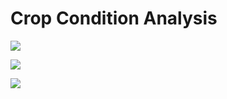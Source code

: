 # Crop Condition Analysis 

![](../../images/agmet/GAUL_Kenya_Rift_Valley_Maize_1_2022.jpg)

![](../../images/agmet/kenya_percentile_march_june.png)

![](../../images/agmet/kenya_percentile_jul_oct.png)